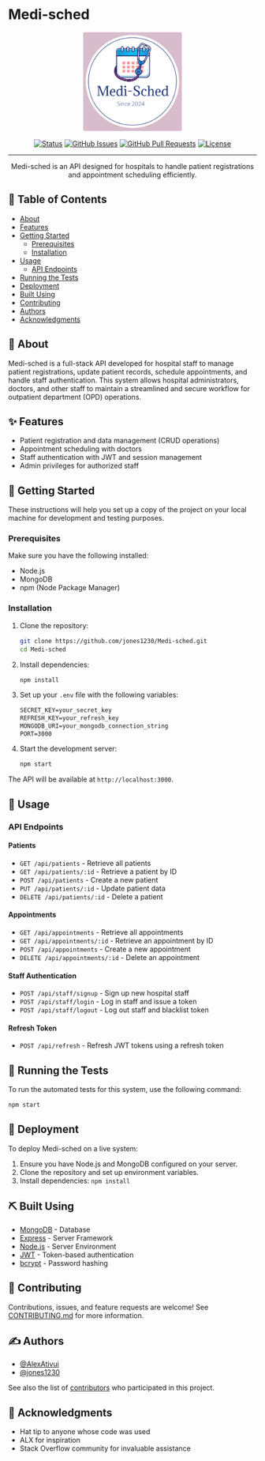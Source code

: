 # Medi-sched

<p align="center">
  <a href="https://github.com/jones1230/Medi-sched" rel="noopener">
    <img width=200px height=200px src="https://github.com/jones1230/Medi-sched/blob/main/logo.png" alt="Project logo">
  </a>
</p>

<div align="center">

[![Status](https://img.shields.io/badge/status-active-success.svg)]()
[![GitHub Issues](https://img.shields.io/github/issues/jones1230/Medi-sched.svg)](https://github.com/jones1230/Medi-sched/issues)
[![GitHub Pull Requests](https://img.shields.io/github/issues-pr/jones1230/Medi-sched.svg)](https://github.com/jones1230/Medi-sched/pulls)
[![License](https://img.shields.io/badge/license-MIT-blue.svg)](/LICENSE)

</div>

---

<p align="center"> 
  Medi-sched is an API designed for hospitals to handle patient registrations and appointment scheduling efficiently.
</p>

## 📝 Table of Contents

- [About](#about)
- [Features](#features)
- [Getting Started](#getting-started)
  - [Prerequisites](#prerequisites)
  - [Installation](#installation)
- [Usage](#usage)
  - [API Endpoints](#api-endpoints)
- [Running the Tests](#running-the-tests)
- [Deployment](#deployment)
- [Built Using](#built-using)
- [Contributing](#contributing)
- [Authors](#authors)
- [Acknowledgments](#acknowledgments)

## 🧐 About <a name = "about"></a>

Medi-sched is a full-stack API developed for hospital staff to manage patient registrations, update patient records, schedule appointments, and handle staff authentication. This system allows hospital administrators, doctors, and other staff to maintain a streamlined and secure workflow for outpatient department (OPD) operations.

## ✨ Features <a name = "features"></a>

- Patient registration and data management (CRUD operations)
- Appointment scheduling with doctors
- Staff authentication with JWT and session management
- Admin privileges for authorized staff

## 🏁 Getting Started <a name = "getting-started"></a>

These instructions will help you set up a copy of the project on your local machine for development and testing purposes.

### Prerequisites <a name = "prerequisites"></a>

Make sure you have the following installed:

- Node.js
- MongoDB
- npm (Node Package Manager)

### Installation <a name = "installation"></a>

1. Clone the repository:
   ```bash
   git clone https://github.com/jones1230/Medi-sched.git
   cd Medi-sched
   ```

2. Install dependencies:
   ```bash
   npm install
   ```

3. Set up your `.env` file with the following variables:
   ```
   SECRET_KEY=your_secret_key
   REFRESH_KEY=your_refresh_key
   MONGODB_URI=your_mongodb_connection_string
   PORT=3000
   ```

4. Start the development server:
   ```bash
   npm start
   ```

The API will be available at `http://localhost:3000`.

## 🎈 Usage <a name="usage"></a>

### API Endpoints <a name="api-endpoints"></a>

#### Patients
- `GET /api/patients` - Retrieve all patients
- `GET /api/patients/:id` - Retrieve a patient by ID
- `POST /api/patients` - Create a new patient
- `PUT /api/patients/:id` - Update patient data
- `DELETE /api/patients/:id` - Delete a patient

#### Appointments
- `GET /api/appointments` - Retrieve all appointments
- `GET /api/appointments/:id` - Retrieve an appointment by ID
- `POST /api/appointments` - Create a new appointment
- `DELETE /api/appointments/:id` - Delete an appointment

#### Staff Authentication
- `POST /api/staff/signup` - Sign up new hospital staff
- `POST /api/staff/login` - Log in staff and issue a token
- `POST /api/staff/logout` - Log out staff and blacklist token

#### Refresh Token
- `POST /api/refresh` - Refresh JWT tokens using a refresh token

## 🔧 Running the Tests <a name = "running-the-tests"></a>

To run the automated tests for this system, use the following command:

```bash
npm start
```

## 🚀 Deployment <a name = "deployment"></a>

To deploy Medi-sched on a live system:

1. Ensure you have Node.js and MongoDB configured on your server.
2. Clone the repository and set up environment variables.
3. Install dependencies: `npm install`

## ⛏️ Built Using <a name = "built-using"></a>

- [MongoDB](https://www.mongodb.com/) - Database
- [Express](https://expressjs.com/) - Server Framework
- [Node.js](https://nodejs.org/) - Server Environment
- [JWT](https://jwt.io/) - Token-based authentication
- [bcrypt](https://www.npmjs.com/package/bcrypt) - Password hashing

## 🤝 Contributing <a name = "contributing"></a>

Contributions, issues, and feature requests are welcome! See [CONTRIBUTING.md](CONTRIBUTING.md) for more information.

## ✍️ Authors <a name = "authors"></a>

- [@AlexAtivui](https://github.com/AlexAtivui)
- [@jones1230](https://github.com/jones1230)

See also the list of [contributors](https://github.com/jones1230/Medi-sched/contributors) who participated in this project.

## 🎉 Acknowledgments <a name = "acknowledgments"></a>

- Hat tip to anyone whose code was used
- ALX for inspiration
- Stack Overflow community for invaluable assistance
